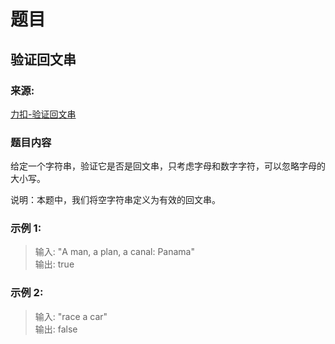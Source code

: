 # 题目

## 验证回文串

### 来源:

[力扣-验证回文串](https://leetcode-cn.com/problems/valid-palindrome)

### 题目内容

给定一个字符串，验证它是否是回文串，只考虑字母和数字字符，可以忽略字母的大小写。

说明：本题中，我们将空字符串定义为有效的回文串。

### 示例 1:

> 输入: "A man, a plan, a canal: Panama"<br>
> 输出: true

### 示例 2:

> 输入: "race a car"<br>
> 输出: false
